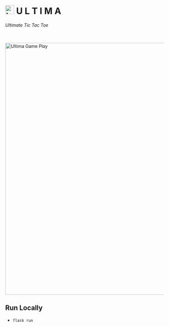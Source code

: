 # <img src="https://github.com/JRSmiffy/ultima/assets/34093915/b67d641d-1963-48cd-b110-b13e6d3537d8" width="28" alt="Logo"> U L T I M A
*Ultimate Tic Tac Toe*
<!-- Private repo whilst under development, publicise upon submission -->

<br>
<br>

<img src="https://github.com/JRSmiffy/ultima/assets/34093915/c12d8ec5-7ac7-4e13-a80a-84d23c283eb8" width="800" alt="Ultima Game Play">
<!-- TODO :: Replace with .GIF -->

<br>

## Run Locally
* `flask run`
